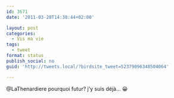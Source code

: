 ```yaml
---
id: 3671
date: '2011-03-28T14:38:44+02:00'

layout: post
categories:
  - Vis ma vie
tags:
  - tweet
format: status
publish_social: no
guid: 'http://tweets.local/?birdsite_tweet=52379096348504064'

---
```


@LaThenardiere pourquoi futur? j’y suis déjà… 😀